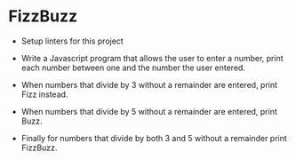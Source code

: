 # FizzBuzz

- Setup linters for this project

- Write a Javascript program that allows the user to enter a number, print each number between one and the number the user entered.

- When numbers that divide by 3 without a remainder are entered, print Fizz instead. 

- When numbers that divide by 5 without a remainder are entered, print Buzz.

- Finally for numbers that divide by both 3 and 5 without a remainder print FizzBuzz.

